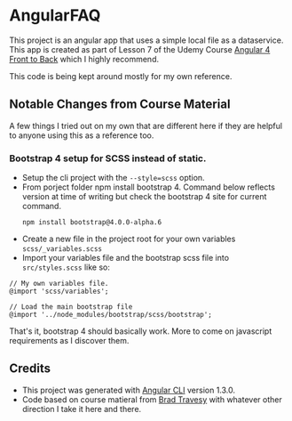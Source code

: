 # AngularFAQ

This project is an angular app that uses a simple local file as a dataservice.  This app is created as part of Lesson 7 of the Udemy Course [Angular 4 Front to Back](https://www.udemy.com/angular-4-front-to-back) which I highly recommend.

This code is being kept around mostly for my own reference.

## Notable Changes from Course Material

A few things I tried out on my own that are different here if they are helpful to anyone using this as a reference too.

### Bootstrap 4 setup for SCSS instead of static.

* Setup the cli project with the `--style=scss` option.
* From porject folder npm install bootstrap 4.  Command below reflects version at time of writing but check the bootstrap 4 site for current command. 
  ```
  npm install bootstrap@4.0.0-alpha.6
  ```
* Create a new file in the project root for your own variables `scss/_variables.scss`
* Import your variables file and the bootstrap scss file into `src/styles.scss` like so:
```
// My own variables file.
@import 'scss/variables';

// Load the main bootstrap file
@import '../node_modules/bootstrap/scss/bootstrap';
```

That's it, bootstrap 4 should basically work.  More to come on javascript requirements as I discover them.

## Credits
* This project was generated with [Angular CLI](https://github.com/angular/angular-cli) version 1.3.0.
* Code based on course matieral from [Brad Travesy](http://www.traversymedia.com/) with whatever other direction I take it here and there. 

